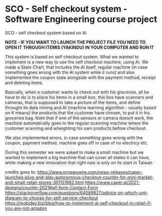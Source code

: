 # SCO - Self checkout system - Software Engineering course project
SCO - self checkout system based on AI

**NOTE - IF YOU WANT TO LAUNCH THE PROJECT FILE YOU NEED TO OPEN IT THROUGH ITEMIS (YAKINDU) IN YOUR COMPUTER AND RUN IT**

This system is based on self checkout system. 
What we wanted to implement is a new way to use the self checkout machine, using AI.
We made a State Chart, that includes the AI itself, regular machine (in case something goes wrong with the AI system while it runs)
and also implemented the coupon state alongside with the payment method, receipt and deleting items.

Basically, when a customer wants to check out with his groceries, all he have to do is to place his items in a small box, this box have scanners and cameras, that is supposed to take a picture of the items, and define throught its data mining and AI (machine learning algorithm - usually based on K means) the products that the customer have chosen, to put it in his groceries bag. Note that if one of the sensors or camera doesnt work, the machine automatically goes to the regular scanning machine where the customer scanning and wheighting his own products before checkout.

We also implemented errors, in case something goes wrong with the coupon, payment method, machine goes off in case of no electricy etc.

During this semester we were asked to make a small machine but we wanted to implement a big machine that can cover all states it can have, while making a new innovation that right now is only on its start in Taiwan

credits goes to:
https://www.prnewswire.com/news-releases/caper-launches-plug-and-play-autonomous-checkout-counter-for-mini-market-and-small-retail-stores-301151982.html
https://www.caper.ai/2021-designs/counter-2021#wf-form-Contact-Form
https://stackoverflow.com/questions/64089827/advice-on-which-uml-diagram-to-choose-for-self-service-checkout
https://mobidev.biz/blog/how-to-implement-ai-self-checkout-in-retail-if-you-are-not-amazon
